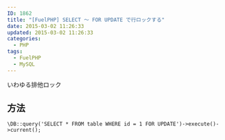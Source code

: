 ```yaml
---
ID: 1862
title: "[FuelPHP] SELECT ～ FOR UPDATE で行ロックする"
date: 2015-03-02 11:26:33
updated: 2015-03-02 11:26:33
categories:
  - PHP
tags:
  - FuelPHP
  - MySQL
---
```


いわゆる排他ロック

<!--more-->
<h2>方法</h2>
<pre class="php"><code>\DB::query('SELECT * FROM table WHERE id = 1 FOR UPDATE')-&gt;execute()-&gt;current();</code></pre>
